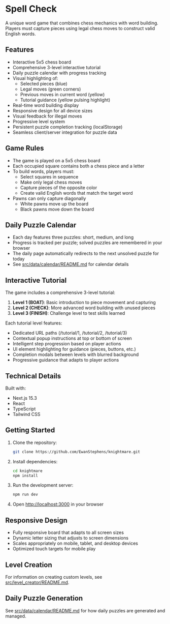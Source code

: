 # Spell Check

A unique word game that combines chess mechanics with word building. Players must capture pieces using legal chess moves to construct valid English words.

## Features

- Interactive 5x5 chess board
- Comprehensive 3-level interactive tutorial
- Daily puzzle calendar with progress tracking
- Visual highlighting of:
  - Selected pieces (blue)
  - Legal moves (green corners)
  - Previous moves in current word (yellow)
  - Tutorial guidance (yellow pulsing highlight)
- Real-time word building display
- Responsive design for all device sizes
- Visual feedback for illegal moves
- Progressive level system
- Persistent puzzle completion tracking (localStorage)
- Seamless client/server integration for puzzle data

## Game Rules

- The game is played on a 5x5 chess board
- Each occupied square contains both a chess piece and a letter
- To build words, players must:
  - Select squares in sequence
  - Make only legal chess moves
  - Capture pieces of the opposite color
  - Create valid English words that match the target word
- Pawns can only capture diagonally
  - White pawns move up the board
  - Black pawns move down the board

## Daily Puzzle Calendar

- Each day features three puzzles: short, medium, and long
- Progress is tracked per puzzle; solved puzzles are remembered in your browser
- The daily page automatically redirects to the next unsolved puzzle for today
- See [src/data/calendar/README.md](src/data/calendar/README.md) for calendar details

## Interactive Tutorial

The game includes a comprehensive 3-level tutorial:
1. **Level 1 (BOAT)**: Basic introduction to piece movement and capturing
2. **Level 2 (CHECK)**: More advanced word building with unused pieces
3. **Level 3 (FINISH)**: Challenge level to test skills learned

Each tutorial level features:
- Dedicated URL paths (/tutorial/1, /tutorial/2, /tutorial/3)
- Contextual popup instructions at top or bottom of screen
- Intelligent step progression based on player actions
- UI element highlighting for guidance (pieces, buttons, etc.)
- Completion modals between levels with blurred background
- Progressive guidance that adapts to player actions

## Technical Details

Built with:
- Next.js 15.3
- React
- TypeScript
- Tailwind CSS

## Getting Started

1. Clone the repository:
   ```bash
   git clone https://github.com/EwanStephens/knightmare.git
   ```

2. Install dependencies:
   ```bash
   cd knightmare
   npm install
   ```

3. Run the development server:
   ```bash
   npm run dev
   ```

4. Open [http://localhost:3000](http://localhost:3000) in your browser

## Responsive Design

- Fully responsive board that adapts to all screen sizes
- Dynamic letter sizing that adjusts to screen dimensions
- Scales appropriately on mobile, tablet, and desktop devices
- Optimized touch targets for mobile play

## Level Creation

For information on creating custom levels, see [src/level_creator/README.md](src/level_creator/README.md).

## Daily Puzzle Generation

See [src/data/calendar/README.md](src/data/calendar/README.md) for how daily puzzles are generated and managed.
